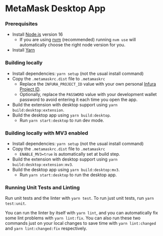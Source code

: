 # MetaMask Desktop App
### Prerequisites

- Install [Node.js](https://nodejs.org) version 16
    - If you are using [nvm](https://github.com/creationix/nvm#installation) (recommended) running `nvm use` will automatically choose the right node version for you.
- Install [Yarn](https://yarnpkg.com/en/docs/install)

### Building locally

- Install dependencies: `yarn setup` (not the usual install command)
- Copy the `.metamaskrc.dist` file to `.metamaskrc`
    - Replace the `INFURA_PROJECT_ID` value with your own personal [Infura Project ID](https://infura.io/docs).
    - Optionally, replace the `PASSWORD` value with your development wallet password to avoid entering it each time you open the app.
- Build the extension with desktop support using `yarn build:desktop:extension`.
- Build the desktop app using `yarn build:desktop`.
    - Run `yarn start:desktop` to run dev mode.


### Building locally with MV3 enabled

- Install dependencies: `yarn setup` (not the usual install command)
- Copy the `.metamaskrc.dist` file to `.metamaskrc`
    - `ENABLE_MV3=true` is automatically set at build step.
- Build the extension with desktop support using `yarn build:desktop:extension:mv3`.
- Build the desktop app using `yarn build:desktop:mv3`.
    - Run `yarn start:desktop` to run the desktop app.


### Running Unit Tests and Linting

Run unit tests and the linter with `yarn test`. To run just unit tests, run `yarn test:unit`.

You can run the linter by itself with `yarn lint`, and you can automatically fix some lint problems with `yarn lint:fix`. You can also run these two commands just on your local changes to save time with `yarn lint:changed` and `yarn lint:changed:fix` respectively.

